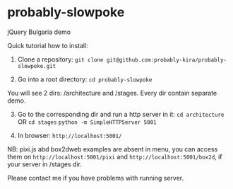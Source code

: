 probably-slowpoke
=================

jQuery Bulgaria demo

Quick tutorial how to install:
1) Clone a repository:
`git clone git@github.com:probably-kira/probably-slowpoke.git`

2) Go into a root directory:
`cd probably-slowpoke`

You will see 2 dirs: /architecture and /stages. Every dir contain separate demo.

3) Go to the corresponding dir and run a http server in it:
`cd architecture`
OR
`cd stages`
`python -m SimpleHTTPServer 5001`

4) In browser:
`http://localhost:5001/`

NB: pixi.js abd box2dweb examples are absent in menu, you can access them on `http://localhost:5001/pixi` and `http://localhost:5001/box2d`, if your server in /stages dir.

Please contact me if you have problems with running server.
